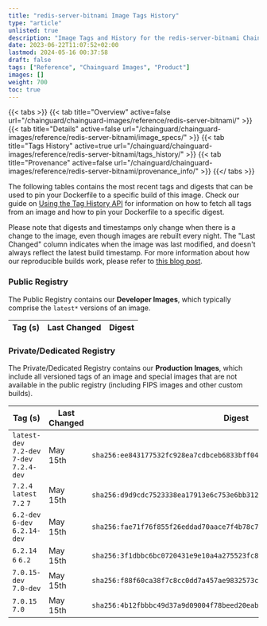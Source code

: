 ```yaml
---
title: "redis-server-bitnami Image Tags History"
type: "article"
unlisted: true
description: "Image Tags and History for the redis-server-bitnami Chainguard Image"
date: 2023-06-22T11:07:52+02:00
lastmod: 2024-05-16 00:37:58
draft: false
tags: ["Reference", "Chainguard Images", "Product"]
images: []
weight: 700
toc: true
---
```


{{< tabs >}}
{{< tab title="Overview" active=false url="/chainguard/chainguard-images/reference/redis-server-bitnami/" >}}
{{< tab title="Details" active=false url="/chainguard/chainguard-images/reference/redis-server-bitnami/image_specs/" >}}
{{< tab title="Tags History" active=true url="/chainguard/chainguard-images/reference/redis-server-bitnami/tags_history/" >}}
{{< tab title="Provenance" active=false url="/chainguard/chainguard-images/reference/redis-server-bitnami/provenance_info/" >}}
{{</ tabs >}}

The following tables contains the most recent tags and digests that can be used to pin your Dockerfile to a specific build of this image. Check our guide on [Using the Tag History API](/chainguard/chainguard-images/using-the-tag-history-api/) for information on how to fetch all tags from an image and how to pin your Dockerfile to a specific digest.

Please note that digests and timestamps only change when there is a change to the image, even though images are rebuilt every night. The "Last Changed" column indicates when the image was last modified, and doesn't always reflect the latest build timestamp. For more information about how our reproducible builds work, please refer to [this blog post](https://www.chainguard.dev/unchained/reproducing-chainguards-reproducible-image-builds).

### Public Registry
The Public Registry contains our **Developer Images**, which typically comprise the `latest*` versions of an image.

| Tag (s) | Last Changed | Digest |
|---------|--------------|--------|


### Private/Dedicated Registry
The Private/Dedicated Registry contains our **Production Images**, which include all versioned tags of an image and special images that are not available in the public registry (including FIPS images and other custom builds).

| Tag (s)                                     | Last Changed | Digest                                                                    |
|---------------------------------------------|--------------|---------------------------------------------------------------------------|
|  `latest-dev` `7.2-dev` `7-dev` `7.2.4-dev` | May 15th     | `sha256:ee843177532fc928ea7cdbceb6833bff044326a69178fcb72c521f5fc50d01d1` |
|  `7.2.4` `latest` `7.2` `7`                 | May 15th     | `sha256:d9d9cdc7523338ea17913e6c753e6bb3126999c7f4e678bd617616e004db3353` |
|  `6.2-dev` `6-dev` `6.2.14-dev`             | May 15th     | `sha256:fae71f76f855f26eddad70aace7f4b78c7f720b13447ed6f4f38af676559b199` |
|  `6.2.14` `6` `6.2`                         | May 15th     | `sha256:3f1dbbc6bc0720431e9e10a4a275523fc875efbf51e116ec6376773d413ea691` |
|  `7.0.15-dev` `7.0-dev`                     | May 15th     | `sha256:f88f60ca38f7c8cc0dd7a457ae9832573c9b791b780ec6932644626a1361e6f0` |
|  `7.0.15` `7.0`                             | May 15th     | `sha256:4b12fbbbc49d37a9d09004f78beed20eab8abbb0edf9bbc9b6b99106a6227d98` |

